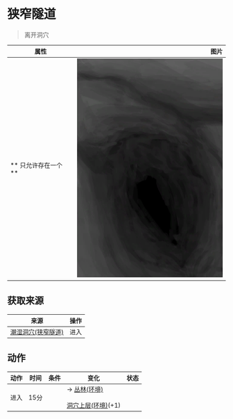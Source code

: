 # 狭窄隧道  
> 离开洞穴  
  
  属性  |   图片   
 ----  |  ----:   
 ** 只允许存在一个 **  |  ![](Sprite/NarrowTunnel.png)   
  
## 获取来源  
来源  |  操作  
----  |  ----  
[潮湿洞穴(狭窄隧道)](DampChamberEntrance.md)  |  进入  
## 动作  
动作  |  时间  |  条件  |  变化  |  状态  
----  |  ----  |  ----  |  ----  |  ----  
进入<br>  |  15分  |    |  → [丛林(环境)](Env_Jungle.md)<br><br>[洞穴上层(环境)](Env_NarrowTunnel.md)(+1)<br>  |    
